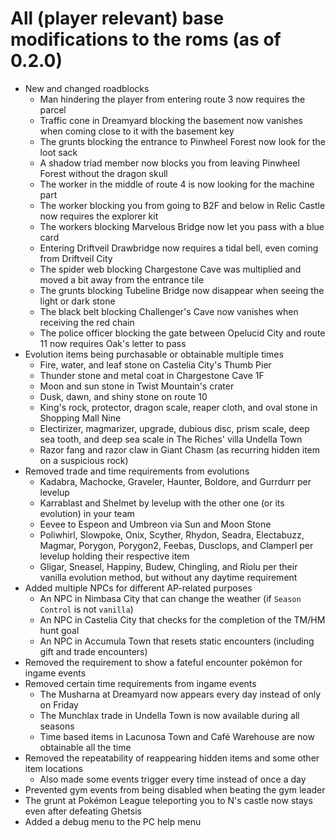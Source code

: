 # All (player relevant) base modifications to the roms (as of 0.2.0)

- New and changed roadblocks
  - Man hindering the player from entering route 3 now requires the parcel
  - Traffic cone in Dreamyard blocking the basement now vanishes when coming close to it with the basement key
  - The grunts blocking the entrance to Pinwheel Forest now look for the loot sack
  - A shadow triad member now blocks you from leaving Pinwheel Forest without the dragon skull
  - The worker in the middle of route 4 is now looking for the machine part
  - The worker blocking you from going to B2F and below in Relic Castle now requires the explorer kit
  - The workers blocking Marvelous Bridge now let you pass with a blue card
  - Entering Driftveil Drawbridge now requires a tidal bell, even coming from Driftveil City
  - The spider web blocking Chargestone Cave was multiplied and moved a bit away from the entrance tile
  - The grunts blocking Tubeline Bridge now disappear when seeing the light or dark stone
  - The black belt blocking Challenger's Cave now vanishes when receiving the red chain
  - The police officer blocking the gate between Opelucid City and route 11 now requires Oak's letter to pass
- Evolution items being purchasable or obtainable multiple times
  - Fire, water, and leaf stone on Castelia City's Thumb Pier
  - Thunder stone and metal coat in Chargestone Cave 1F
  - Moon and sun stone in Twist Mountain's crater
  - Dusk, dawn, and shiny stone on route 10
  - King's rock, protector, dragon scale, reaper cloth, and oval stone in Shopping Mall Nine
  - Electirizer, magmarizer, upgrade, dubious disc, prism scale, deep sea tooth, and deep sea scale 
    in The Riches' villa Undella Town
  - Razor fang and razor claw in Giant Chasm (as recurring hidden item on a suspicious rock)
- Removed trade and time requirements from evolutions
  - Kadabra, Machocke, Graveler, Haunter, Boldore, and Gurrdurr per levelup
  - Karrablast and Shelmet by levelup with the other one (or its evolution) in your team
  - Eevee to Espeon and Umbreon via Sun and Moon Stone
  - Poliwhirl, Slowpoke, Onix, Scyther, Rhydon, Seadra, Electabuzz, Magmar, Porygon, Porygon2, Feebas, Dusclops, 
    and Clamperl per levelup holding their respective item
  - Gligar, Sneasel, Happiny, Budew, Chingling, and Riolu per their vanilla evolution method, 
    but without any daytime requirement
- Added multiple NPCs for different AP-related purposes
  - An NPC in Nimbasa City that can change the weather (if `Season Control` is not `vanilla`)
  - An NPC in Castelia City that checks for the completion of the TM/HM hunt goal
  - An NPC in Accumula Town that resets static encounters (including gift and trade encounters)
- Removed the requirement to show a fateful encounter pokémon for ingame events
- Removed certain time requirements from ingame events
  - The Musharna at Dreamyard now appears every day instead of only on Friday
  - The Munchlax trade in Undella Town is now available during all seasons
  - Time based items in Lacunosa Town and Café Warehouse are now obtainable all the time
- Removed the repeatability of reappearing hidden items and some other item locations
  - Also made some events trigger every time instead of once a day
- Prevented gym events from being disabled when beating the gym leader
- The grunt at Pokémon League teleporting you to N's castle now stays even after defeating Ghetsis
- Added a debug menu to the PC help menu
